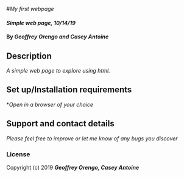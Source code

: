 #_My first webpage_

#### _Simple web page, 10/14/19_

#### By _**Geoffrey Orengo and Casey Antoine**_

## Description

_A simple web page to explore using html._

## Set up/Installation requirements

*_Open in a browser of your choice_

## Support and contact details

_Please feel free to improve or let me know of any bugs you discover_

### License

Copyright (c) 2019 **_Geoffrey Orengo, Casey Antoine_**
